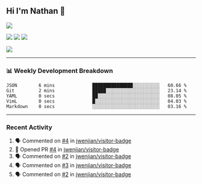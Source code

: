 ## Hi I'm Nathan 👋

![](https://visitor-badge.laobi.icu/badge?page_id=nathan13888.visiter.badge)

[![](https://img.shields.io/badge/OS-Ubuntu-blue?style=flat-square&logo=ubuntu&logoColor=white)](https://en.wikipedia.org/wiki/Linux)
[![](https://img.shields.io/badge/Editor-VSCodeInsiders-blue?style=flat-square&logo=visual-studio-code&logoColor=white)](https://code.visualstudio.com/)
[![](https://img.shields.io/badge/Editor-Neovim-blue?style=flat-square&logo=vim&logoColor=white)](https://github.com/neovim/neovim)

![](https://github-readme-stats.vercel.app/api?username=Nathan13888&show_icons=true&theme=dracula&hide=["stars"])

<!--![](https://github-readme-stats.vercel.app/api/top-langs/?username=Nathan13888)-->

---

### 📊 Weekly Development Breakdown
<!--START_SECTION:waka-->
```text
JSON        6 mins              ███████████████░░░░░░░░░░   60.66 % 
Git         2 mins              █████░░░░░░░░░░░░░░░░░░░░   23.14 % 
YAML        0 secs              ██░░░░░░░░░░░░░░░░░░░░░░░   08.05 % 
VimL        0 secs              █░░░░░░░░░░░░░░░░░░░░░░░░   04.03 % 
Markdown    0 secs              ░░░░░░░░░░░░░░░░░░░░░░░░░   03.16 %
```
<!--END_SECTION:waka-->

---

### Recent Activity

<!--START_SECTION:activity-->
1. 🗣 Commented on [#4](https://github.com//jwenjian/visitor-badge/issues/4) in [jwenjian/visitor-badge](https://github.com//jwenjian/visitor-badge)
2. 💪 Opened PR [#4](https://github.com//jwenjian/visitor-badge/pull/4) in [jwenjian/visitor-badge](https://github.com//jwenjian/visitor-badge)
3. 🗣 Commented on [#2](https://github.com//jwenjian/visitor-badge/issues/2) in [jwenjian/visitor-badge](https://github.com//jwenjian/visitor-badge)
4. 🗣 Commented on [#3](https://github.com//jwenjian/visitor-badge/issues/3) in [jwenjian/visitor-badge](https://github.com//jwenjian/visitor-badge)
5. 🗣 Commented on [#2](https://github.com//jwenjian/visitor-badge/issues/2) in [jwenjian/visitor-badge](https://github.com//jwenjian/visitor-badge)
<!--END_SECTION:activity-->
